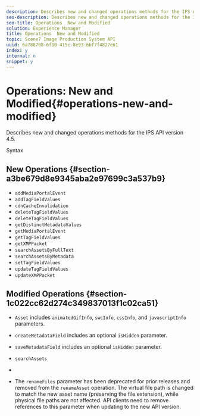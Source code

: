 ```yaml
---
description: Describes new and changed operations methods for the IPS API version 4.5.
seo-description: Describes new and changed operations methods for the IPS API version 4.5.
seo-title: Operations  New and Modified
solution: Experience Manager
title: Operations  New and Modified
topic: Scene7 Image Production System API
uuid: 6a788708-6f10-415c-8e93-6bf7f4827e61
index: y
internal: n
snippet: y
---
```


# Operations: New and Modified{#operations-new-and-modified}

Describes new and changed operations methods for the IPS API version 4.5.

 Syntax 

## New Operations {#section-a3be679d8e9345aba2e97699c3a537b9}

* `addMediaPortalEvent` 
* `addTagFieldValues` 
* `cdnCacheInvalidation` 
* `deleteTagFieldValues` 
* `deleteTagFieldValues` 
* `getDistinctMetadataValues` 
* `getMediaPortalEvent` 
* `getTagFieldValues` 
* `getXMPPacket` 
* `searchAssetsByFullText` 
* `searchAssetsByMetadata` 
* `setTagFieldValues` 
* `updateTagFieldValues` 
* `updateXMPPacket`

## Modified Operations {#section-1c022cc62d274c349837013f1c02ca51}

* `Asset` includes `animatedGifInfo`, `swcInfo`, `cssInfo`, and `javascriptInfo` parameters. 

* `createMetadataField` includes an optional `isHidden` parameter. 

* `saveMetadataField` includes an optional `isHidden` parameter. 

* `searchAssets` 
* 
* The `renameFiles` parameter has been deprecated for prior releases and removed from the `renameAsset` operation. The virtual file path is changed to match the new asset name (preserving the file extension), while physical file paths are not affected. API clients need to remove references to this parameter when updating to the new API version.

